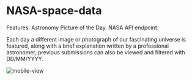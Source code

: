 # NASA-space-data 

Features: Astronomy Picture of the Day. 
NASA API endpoint. 

Each day a different image or photograph of our fascinating universe is featured, along with a brief explanation written by a professional astronomer, previous submissions can also be viewed and filtered with DD/MM/YYYY.
 
![mobile-view](https://user-images.githubusercontent.com/63796776/185233664-13f169d8-1d6d-49a8-af33-804cf50ab9e7.jpg)
